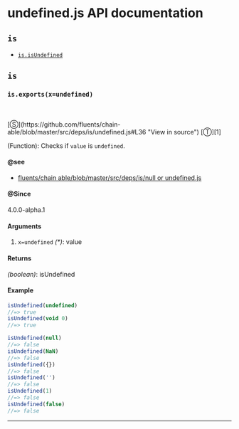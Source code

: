 # undefined.js API documentation

<!-- div class="toc-container" -->

<!-- div -->

## `is`
* <a href="#is-prototype-isUndefined"  data-meta="exports x undefined"  data-call="exports x undefined"  data-category="Lang"  data-description="Function Checks if value is undefined"  data-name="isUndefined"  data-member="is"  data-see="href https github com fluents chain able blob master src deps is nullOrUndefined js label fluents chain able blob master src deps is null or undefined js"  data-all="meta exports x undefined call exports x undefined category Lang description Function Checks if value is undefined name isUndefined member is see href https github com fluents chain able blob master src deps is nullOrUndefined js label fluents chain able blob master src deps is null or undefined js notes todos klassProps" >`is.isUndefined`</a>

<!-- /div -->

<!-- /div -->

<!-- div class="doc-container" -->

<!-- div -->

## `is`

<!-- div -->

<h3 id="is-prototype-isUndefined" data-member="is" data-category="Lang" data-name="isUndefined"><code>is.exports(x=undefined)</code></h3>
<br>
<br>
[&#x24C8;](https://github.com/fluents/chain-able/blob/master/src/deps/is/undefined.js#L36 "View in source") [&#x24C9;][1]

(Function): Checks if `value` is `undefined`.


#### @see 

* <a href="https://github.com/fluents/chain-able/blob/master/src/deps/is/nullOrUndefined.js" >fluents/chain able/blob/master/src/deps/is/null or undefined.js</a>

#### @Since
4.0.0-alpha.1

#### Arguments
1. `x=undefined` *(&#42;)*: value

#### Returns
*(boolean)*: isUndefined

#### Example
```js
isUndefined(undefined)
//=> true
isUndefined(void 0)
//=> true

isUndefined(null)
//=> false
isUndefined(NaN)
//=> false
isUndefined({})
//=> false
isUndefined('')
//=> false
isUndefined(1)
//=> false
isUndefined(false)
//=> false

```
---

<!-- /div -->

<!-- /div -->

<!-- /div -->

 [1]: #is "Jump back to the TOC."
